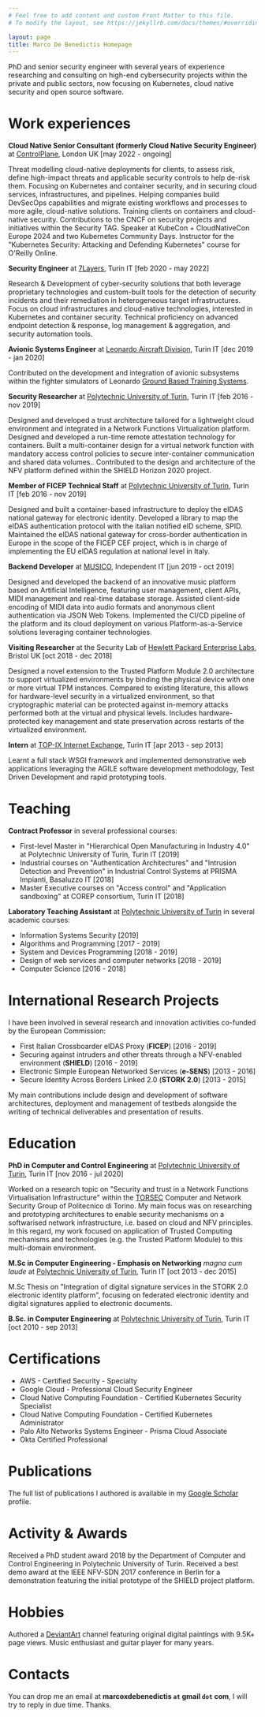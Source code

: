 ```yaml
---
# Feel free to add content and custom Front Matter to this file.
# To modify the layout, see https://jekyllrb.com/docs/themes/#overriding-theme-defaults

layout: page
title: Marco De Benedictis Homepage
---
```


PhD and senior security engineer with several years of experience researching and consulting on
high-end cybersecurity projects within the private and public sectors, now focusing on Kubernetes,
cloud native security and open source software.

# Work experiences

**Cloud Native Senior Consultant (formerly Cloud Native Security Engineer)** at [ControlPlane](https://www.control-plane.io), London UK [may 2022 - ongoing]

Threat modelling cloud-native deployments for clients, to assess risk, define high-impact threats and applicable security
controls to help de-risk them. Focusing on Kubernetes and container security, and in securing cloud services, infrastructures,
and pipelines. Helping companies build DevSecOps capabilities and migrate existing workflows and processes to more agile,
cloud-native solutions. Training clients on containers and cloud-native security. Contributions to the CNCF on security
projects and initiatives within the Security TAG. Speaker at KubeCon + CloudNativeCon Europe 2024 and two Kubernetes
Community Days. Instructor for the "Kubernetes Security: Attacking and Defending Kubernetes" course for O'Reilly Online.

**Security Engineer** at [7Layers](https://www.7layers.it), Turin IT [feb 2020 - may 2022]

Research & Development of cyber-security solutions that both leverage proprietary technologies and custom-built tools for
the detection of security incidents and their remediation in heterogeneous target infrastructures. Focus on cloud
infrastructures and cloud-native technologies, interested in Kubernetes and container security. Technical proficiency on
advanced endpoint detection & response, log management & aggregation, and security automation tools.

**Avionic Systems Engineer** at [Leonardo Aircraft Division](https://www.leonardocompany.com/en/air/aircraft?WT.ac=Aircraft), Turin IT [dec 2019 - jan 2020]

Contributed on the development and integration of avionic subsystems within the fighter simulators of Leonardo [Ground Based Training Systems](https://www.leonardocompany.com/en/products/gbts).

**Security Researcher** at [Polytechnic University of
Turin](https://www.polito.it/), Turin IT [feb 2016 - nov 2019]

Designed and developed a trust architecture tailored for a lightweight cloud
environment and integrated in a Network Functions Virtualization platform.
Designed and developed a run-time remote attestation technology for containers.
Built a multi-container design for a virtual network function with mandatory
access control policies to secure inter-container communication and shared data
volumes.. Contributed to the design and architecture of the NFV platform defined
within the SHIELD Horizon 2020 project.

**Member of FICEP Technical Staff** at [Polytechnic University of
Turin](https://www.polito.it/), Turin IT [feb 2016 - nov 2019]

Designed and built a container-based infrastructure to deploy the eIDAS national
gateway for electronic identity. Developed a library to map the eIDAS
authentication protocol with the italian notified eID scheme, SPID. Maintained
the eIDAS national gateway for cross-border authentication in Europe in the
scope of the FICEP CEF project, which is in charge of implementing the EU eIDAS
regulation at national level in Italy.

**Backend Developer** at [MUSICO](https://www.musi-co.com/), Independent IT [jun
2019 - oct 2019]

Designed and developed the backend of an innovative music platform based on
Artificial Intelligence, featuring user management, client APIs, MIDI management
and real-time database storage. Assisted client-side encoding of MIDI data into
audio formats and anonymous client authentication via JSON Web Tokens.
Implemented the CI/CD pipeline of the platform and its cloud deployment on
various Platform-as-a-Service solutions leveraging container technologies.

**Visiting Researcher** at the Security Lab of [Hewlett Packard Enterprise
Labs](https://www.labs.hpe.com/), Bristol UK [oct 2018 - dec 2018]

Designed a novel extension to the Trusted Platform Module 2.0 architecture to
support virtualized environments by binding the physical device with one or more
virtual TPM instances. Compared to existing literature, this allows for
hardware-level security in a virtualized environment, so that cryptographic
material can be protected against in-memory attacks performed both at the
virtual and physical levels. Includes hardware-protected key management and
state preservation across restarts of the virtualized environment.

**Intern** at [TOP-IX Internet Exchange](https://www.top-ix.org/it/home/), Turin
IT [apr 2013 - sep 2013]

Learnt a full stack WSGI framework and implemented demonstrative web
applications leveraging the AGILE software development methodology, Test Driven
Development and rapid prototyping tools.

# Teaching

**Contract Professor** in several professional courses:

- First-level Master in "Hierarchical Open Manufacturing in Industry 4.0" at
  Polytechnic University of Turin, Turin IT [2019]
- Industrial courses on "Authentication Architectures" and "Intrusion Detection
  and Prevention" in Industrial Control Systems at PRISMA Impianti, Basaluzzo IT
  [2018]
- Master Executive courses on "Access control" and "Application sandboxing" at
  COREP consortium, Turin IT [2018]

**Laboratory Teaching Assistant** at [Polytechnic University of
Turin](https://www.polito.it/) in several academic courses:

- Information Systems Security [2019]
- Algorithms and Programming [2017 - 2019]
- System and Devices Programming [2018 - 2019]
- Design of web services and computer networks [2018 - 2019]
- Computer Science [2016 - 2018]

# International Research Projects

I have been involved in several research and innovation activities co-funded by
the European Commission:

- First Italian Crossboarder eIDAS Proxy (**FICEP**) [2016 - 2019]
- Securing against intruders and other threats through a NFV-enabled environment
  (**SHIELD**) [2016 - 2019]
- Electronic Simple European Networked Services (**e-SENS**) [2013 - 2016]
- Secure Identity Across Borders Linked 2.0 (**STORK 2.0**) [2013 - 2015]

My main contributions include design and development of software architectures,
deployment and management of testbeds alongside the writing of technical
deliverables and presentation of results.

# Education

**PhD in Computer and Control Engineering** at [Polytechnic University
of Turin](http://www.phd-dauin.polito.it/), Turin IT [nov 2016 - jul 2020]

Worked on a research topic on "Security and trust in a Network Functions
Virtualisation Infrastructure" within the [TORSEC](https://security.polito.it)
Computer and Network Security Group of Politecnico di Torino.
My main focus was on researching and prototyping
architectures to enable security mechanisms on a softwarised network
infrastructure, i.e. based on cloud and NFV principles. In this regard, my
work focused on application of Trusted Computing mechanisms and technologies
(e.g. the Trusted Platform Module) to this multi-domain environment.

**M.Sc in Computer Engineering - Emphasis on Networking** *magna cum laude* at
[Polytechnic University of Turin](https://www.polito.it), Turin IT [oct 2013 -
dec 2015]

M.Sc Thesis on "Integration of digital signature services in the STORK 2.0
electronic identity platform", focusing on federated electronic identity and
digital signatures applied to electronic documents.

**B.Sc. in Computer Engineering** at [Polytechnic University of
Turin](https://www.polito.it), Turin IT [oct 2010 - sep 2013]

# Certifications

* AWS - Certified Security - Specialty
* Google Cloud - Professional Cloud Security Engineer
* Cloud Native Computing Foundation - Certified Kubernetes Security Specialist
* Cloud Native Computing Foundation - Certified Kubernetes Administrator
* Palo Alto Networks Systems Engineer - Prisma Cloud Associate
* Okta Certified Professional

# Publications

The full list of publications I authored is available in my [Google
Scholar](https://scholar.google.it/citations?user=3dBGZkkAAAAJ) profile.

# Activity & Awards

Received a PhD student award 2018 by the Department of Computer and Control
Engineering in Polytechnic University of Turin. Received a best demo award at
the IEEE NFV-SDN 2017 conference in Berlin for a demonstration featuring the
initial prototype of the SHIELD project platform.

# Hobbies

Authored a [DeviantArt](https://www.deviantart.com/mxdb) channel featuring
original digital paintings with 9.5K+ page views. Music enthusiast and guitar
player for many years.

# Contacts

You can drop me an email at **marcoxdebenedictis <code>at</code> gmail
<code>dot</code> com**, I will try to reply in due time. Thanks.
